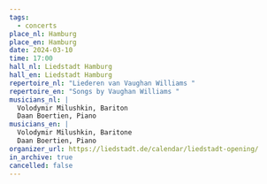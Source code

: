 ```yaml
---
tags:
  - concerts
place_nl: Hamburg
place_en: Hamburg
date: 2024-03-10
time: 17:00
hall_nl: Liedstadt Hamburg
hall_en: Liedstadt Hamburg
repertoire_nl: "Liederen van Vaughan Williams "
repertoire_en: "Songs by Vaughan Williams "
musicians_nl: |
  Volodymir Milushkin, Bariton
  Daan Boertien, Piano
musicians_en: |
  Volodymir Milushkin, Baritone
  Daan Boertien, Piano
organizer_url: https://liedstadt.de/calendar/liedstadt-opening/
in_archive: true
cancelled: false
---
```

